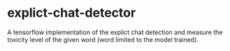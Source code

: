 # explict-chat-detector



A tensorflow implementation of the explict chat detection and measure the toxicity level of the given word (word limited to the model trained).
